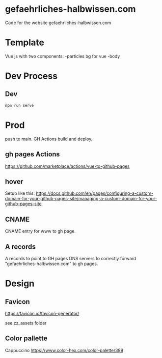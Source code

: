 # gefaehrliches-halbwissen.com
Code for the website gefaehrliches-halbwissen.com

# Template
Vue js with two components:
-particles bg for vue
-body

# Dev Process
## Dev
```bash
npm run serve
```

# Prod
push to main. GH Actions build and deploy. 

## gh pages Actions
https://github.com/marketplace/actions/vue-to-github-pages

## hover
Setup like this:
https://docs.github.com/en/pages/configuring-a-custom-domain-for-your-github-pages-site/managing-a-custom-domain-for-your-github-pages-site

## CNAME
CNAME entry for www to gh page.

## A records
A records to point to GH pages DNS servers to correctly forward "gefaehrliches-halbwissen.com" to gh pages.

# Design
## Favicon
https://favicon.io/favicon-generator/

see zz_assets folder

## Color pallette
Cappuccino
https://www.color-hex.com/color-palette/389
